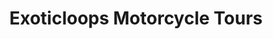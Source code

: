 ---
title: "Exoticloops Motorcycle Tours"
url: /el-nido/exoticloops-motorcycle-tours/
shop: Reisebüro
---